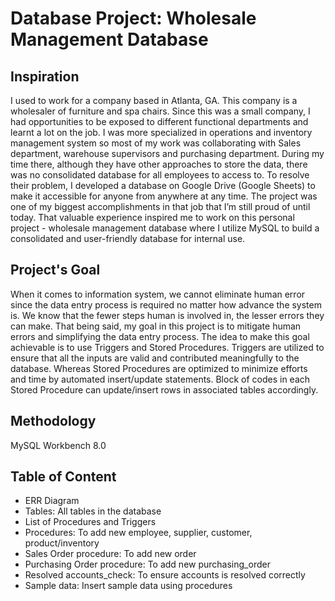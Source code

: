 # Database Project: Wholesale Management Database
## Inspiration
I used to work for a company based in Atlanta, GA. This company is a wholesaler of furniture and spa chairs. Since this was a small company, I had opportunities to be exposed to different functional departments and learnt a lot on the job. I was more specialized in operations and inventory management system so most of my work was collaborating with Sales department, warehouse supervisors and purchasing department. 
During my time there, although they have other approaches to store the data, there was no consolidated database for all employees to access to. To resolve their problem, I developed a database on Google Drive (Google Sheets) to make it accessible for anyone from anywhere at any time. The project was one of my biggest accomplishments in that job that I’m still proud of until today. 
That valuable experience inspired me to work on this personal project - wholesale management database where I utilize MySQL to build a consolidated and user-friendly database for internal use.

## Project's Goal
When it comes to information system, we cannot eliminate human error since the data entry process is required no matter how advance the system is. We know that the fewer steps human is involved in, the lesser errors they can make. That being said, my goal in this project is to mitigate human errors and simplifying the data entry process. 
The idea to make this goal achievable is to use Triggers and Stored Procedures. Triggers are utilized to ensure that all the inputs are valid and contributed meaningfully to the database. Whereas Stored Procedures are optimized to minimize efforts and time by automated insert/update statements. Block of codes in each Stored Procedure can update/insert rows in associated tables accordingly.

## Methodology
MySQL Workbench 8.0

## Table of Content
* ERR Diagram
* Tables: All tables in the database
* List of Procedures and Triggers
* Procedures: To add new employee, supplier, customer, product/inventory
* Sales Order procedure: To add new order 
* Purchasing Order procedure: To add new purchasing_order
* Resolved accounts_check: To ensure accounts is resolved correctly
* Sample data: Insert sample data using procedures



